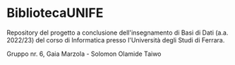 # BibliotecaUNIFE

Repository del progetto a conclusione dell'insegnamento di Basi di Dati (a.a. 2022/23) del corso di Informatica presso l'Università degli Studi di Ferrara.

Gruppo nr. 6, Gaia Marzola - Solomon Olamide Taiwo
